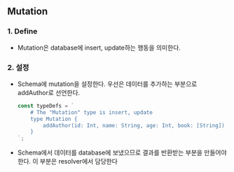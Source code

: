 ## Mutation

### 1. Define

- Mutation은 database에 insert, update하는 행동을 의미한다.


### 2. 설정

- Schema에 mutation을 설정한다.
  우선은 데이터를 추가하는 부분으로 addAuthor로 선언한다.

  ```javascript
  const typeDefs = `
      # The "Mutation" type is insert, update
      type Mutation {
          addAuthor(id: Int, name: String, age: Int, book: [String])
      }
  `;
  ```

- Schema에서 데이터를 database에 보냈으므로 결과를 반환받는 부분을 만들어야 한다. 이 부분은 resolver에서 담당한다

